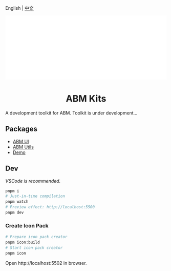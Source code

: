 English | [中文](./readme_zh.md)

<picture>
	<source media="(prefers-color-scheme: dark)" srcset="./assets/icon.svg" style="width:100%;max-height:200px">
	<source media="(prefers-color-scheme: light)" srcset="./assets/icon.light.svg" style="width:100%;max-height:200px">
	<img alt="ABM Icon" src="./assets/icon.svg" height="200" width="100%">
</picture>
<h1 align="center">ABM Kits</h1>
A development toolkit for ABM. Toolkit is under development...

## Packages
- [ABM UI](./packages/abm-ui/)
- [ABM Utils](./packages/abm-utils/)
- [Demo](./packages/example/)

## Dev
*VSCode is recommended.*
```sh
pnpm i
# Just-in-time compilation
pnpm watch
# Preview effect: http://localhost:5500
pnpm dev
```

### Create Icon Pack
```sh
# Prepare icon pack creator
pnpm icon:build
# Start icon pack creator
pnpm icon
```
Open http://localhost:5502 in browser.
